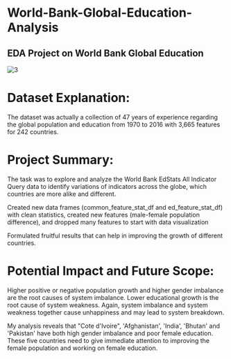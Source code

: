 # World-Bank-Global-Education-Analysis

## EDA Project on World Bank Global Education

![3](https://user-images.githubusercontent.com/89520031/172647178-a86752fc-ee93-4c8c-96b6-682d6c4764ad.jpg)

# Dataset Explanation:

The dataset was actually a collection of 47 years of experience regarding the global population and education from 1970 to 2016 with 3,665 features for 242 countries.

# Project Summary:

The task was to explore and analyze the World Bank EdStats All Indicator Query data to identify variations of indicators across the globe, which countries are more alike and different.

Created new data frames (common_feature_stat_df and ed_feature_stat_df) with clean statistics, created new features (male-female population difference), and dropped many features to start with data visualization

Formulated fruitful results that can help in improving the growth of different countries.

# Potential Impact and Future Scope:

Higher positive or negative population growth and higher gender imbalance are the root causes of system imbalance. Lower educational growth is the root cause of system weakness. Again, system imbalance and system weakness together cause unhappiness and may lead to system breakdown. 

My analysis reveals that "Cote d'Ivoire", 'Afghanistan', 'India', 'Bhutan' and 'Pakistan' have both high gender imbalance and poor female education. These five countries need to give immediate attention to improving the female population and working on female education.
